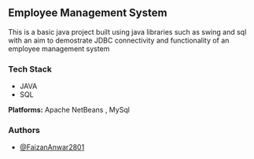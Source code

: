 ## Employee Management System

This is a basic java project  built using java libraries such as swing and sql with an aim to demostrate JDBC connectivity and functionality of an employee management system

### Tech Stack

* JAVA
* SQL

**Platforms:** Apache NetBeans , MySql

### Authors

* [@FaizanAnwar2801](https://github.com/FaizanAnwar2801)
